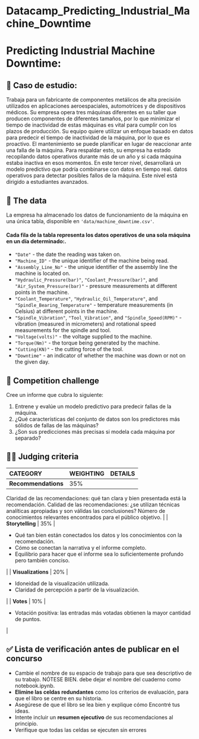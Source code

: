 # Datacamp_Predicting_Industrial_Machine_Downtime

# Predicting Industrial Machine Downtime:
## 📖 Caso de estudio:
Trabaja para un fabricante de componentes metálicos de alta precisión utilizados en aplicaciones aeroespaciales, automotrices y de dispositivos médicos. Su empresa opera tres máquinas diferentes en su taller que producen componentes de diferentes tamaños, por lo que minimizar el tiempo de inactividad de estas máquinas es vital para cumplir con los plazos de producción.
Su equipo quiere utilizar un enfoque basado en datos para predecir el tiempo de inactividad de la máquina, por lo que es proactivo. El mantenimiento se puede planificar en lugar de reaccionar ante una falla de la máquina. Para respaldar esto, su empresa ha estado recopilando datos operativos durante más de un año y si cada máquina estaba inactiva en esos momentos.
En este tercer nivel, desarrollará un modelo predictivo que podría combinarse con datos en tiempo real. datos operativos para detectar posibles fallos de la máquina. Este nivel está dirigido a estudiantes avanzados.


## 💾 The data

La empresa ha almacenado los datos de funcionamiento de la máquina en una única tabla, disponible en `'data/machine_downtime.csv'`.

#### Cada fila de la tabla representa los datos operativos de una sola máquina en un día determinado:.
- `"Date"` - the date the reading was taken on.
- `"Machine_ID"` - the unique identifier of the machine being read.
- `"Assembly_Line_No"` - the unique identifier of the assembly line the machine is located on.
- `"Hydraulic_Pressure(bar)"`, `"Coolant_Pressure(bar)"`, and `"Air_System_Pressure(bar)"` - pressure measurements at different points in the machine.
- `"Coolant_Temperature"`, `"Hydraulic_Oil_Temperature"`, and `"Spindle_Bearing_Temperature"` - temperature measurements (in Celsius) at different points in the machine.
- `"Spindle_Vibration"`, `"Tool_Vibration"`, and `"Spindle_Speed(RPM)"` - vibration (measured in micrometers) and rotational speed measurements for the spindle and tool.
- `"Voltage(volts)"` - the voltage supplied to the machine.
- `"Torque(Nm)"` - the torque being generated by the machine.
- `"Cutting(KN)"` - the cutting force of the tool.
- `"Downtime"` - an indicator of whether the machine was down or not on the given day.

## 💪 Competition challenge

Cree un informe que cubra lo siguiente:
1. Entrene y evalúe un modelo predictivo para predecir fallas de la máquina.
2. ¿Qué características del conjunto de datos son los predictores más sólidos de fallas de las máquinas?
3. ¿Son sus predicciones más precisas si modela cada máquina por separado?

## 🧑‍⚖️ Judging criteria

| CATEGORY | WEIGHTING | DETAILS                                                              |
|:---------|:----------|:---------------------------------------------------------------------|
| **Recommendations** | 35%       | 
Claridad de las recomendaciones: qué tan clara y bien presentada está la recomendación.
Calidad de las recomendaciones: ¿se utilizan técnicas analíticas apropiadas y son válidas las conclusiones?
Número de conocimientos relevantes encontrados para el público objetivo.
       |
| **Storytelling**  | 35%       | <ul><li>Qué tan bien están conectados los datos y los conocimientos con la recomendación.</li><li>Cómo se conectan la narrativa y el informe completo.</li><li>Equilibrio para hacer que el informe sea lo suficientemente profundo pero también conciso.</li></ul> |
| **Visualizations** | 20% | <ul><li>Idoneidad de la visualización utilizada.</li><li>Claridad de percepción a partir de la visualización.</li></ul> |
| **Votes** | 10% | <ul><li>Votación positiva: las entradas más votadas obtienen la mayor cantidad de puntos.</li></ul> |

## ✅ Lista de verificación antes de publicar en el concurso
- Cambie el nombre de su espacio de trabajo para que sea descriptivo de su trabajo. NÓTESE BIEN. debe dejar el nombre del cuaderno como notebook.ipynb.
- **Elimine las celdas redundantes** como los criterios de evaluación, para que el libro se centre en su historia.
- Asegúrese de que el libro se lea bien y explique cómo Encontré tus ideas. 
- Intente incluir un **resumen ejecutivo** de sus recomendaciones al principio.
- Verifique que todas las celdas se ejecuten sin errores
